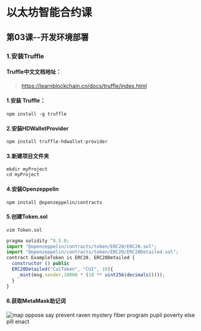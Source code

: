 # 以太坊智能合约课
## 第03课--开发环境部署

### 1.安装Truffle
#### Truffle中文文档地址：
>https://learnblockchain.cn/docs/truffle/index.html
#### 1.安装 Truffle：

```shell
npm install -g truffle
```
#### 2.安装HDWalletProvider
```shell
npm install truffle-hdwallet-provider
```
#### 3.新建项目文件夹
```shell
mkdir myProject    
cd myProject
```
#### 4.安装Openzeppelin
```shell
npm install @openzeppelin/contracts
```
#### 5.创建Token.sol
```shell
vim Token.sol
```
```javascript
pragma solidity ^0.5.0;
import "@openzeppelin/contracts/token/ERC20/ERC20.sol";
import "@openzeppelin/contracts/token/ERC20/ERC20Detailed.sol";
contract ExampleToken is ERC20, ERC20Detailed {
  constructor () public
  ERC20Detailed("CuiToken", "CUI", 18){
    _mint(msg.sender,10000 * (10 ** uint256(decimals())));
  }
}
```
#### 6.获取MetaMask助记词
![map](https://github.com/Fankouzu/smart-contact/raw/master/Solidity%20Lesson%2003/metamask.jpg)
oppose say prevent raven mystery fiber program pupil poverty else pill enact
